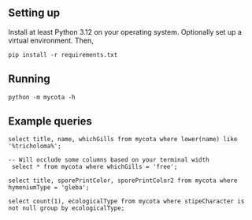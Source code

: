 Setting up
----------

Install at least Python 3.12 on your operating system. Optionally set up a virtual environment. Then,

```shell
pip install -r requirements.txt
```


Running
-------

```shell
python -m mycota -h
```


Example queries
---------------

```sqlite-sql
select title, name, whichGills from mycota where lower(name) like '%tricholoma%';

-- Will occlude some columns based on your terminal width
 select * from mycota where whichGills = 'free';

select title, sporePrintColor, sporePrintColor2 from mycota where hymeniumType = 'gleba';

select count(1), ecologicalType from mycota where stipeCharacter is not null group by ecologicalType;
```
